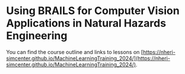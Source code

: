 Using BRAILS for Computer Vision Applications in Natural Hazards Engineering
============================================================================

You can find the course outline and links to lessons on [https://nheri-simcenter.github.io/MachineLearningTraining_2024/](https://nheri-simcenter.github.io/MachineLearningTraining_2024/).

